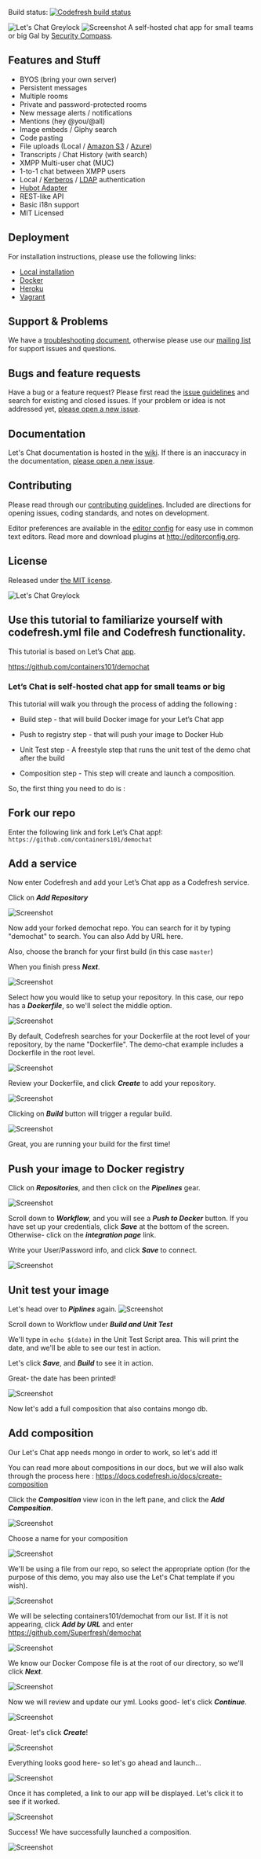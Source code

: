 Build status: [![Codefresh build status]( https://g.codefresh.io/api/badges/build?repoOwner=containers101&repoName=demochat&branch=master&pipelineName=demochatdfdf&accountName=Razielt77_github&type=cf-1)]( https://g.codefresh.io/repositories/containers101/demochat/builds?filter=trigger:build;branch:master;service:58543cb490a3f40100db408f~demochatdfdf)

![Let's Chat Greylock](http://i.imgur.com/0a3l5VF.png)
![Screenshot](http://i.imgur.com/C4uMD67.png)
A self-hosted chat app for small teams or big Gal by [Security Compass][seccom].



## Features and Stuff

* BYOS (bring your own server)
* Persistent messages
* Multiple rooms
* Private and password-protected rooms
* New message alerts / notifications
* Mentions (hey @you/@all)
* Image embeds / Giphy search
* Code pasting
* File uploads (Local / [Amazon S3][s3] / [Azure][azure])
* Transcripts / Chat History (with search)
* XMPP Multi-user chat (MUC)
* 1-to-1 chat between XMPP users
* Local / [Kerberos][kerberos] / [LDAP][ldap] authentication
* [Hubot Adapter][hubot]
* REST-like API
* Basic i18n support
* MIT Licensed


## Deployment 

For installation instructions, please use the following links:

* [Local installation][install-local]
* [Docker][install-docker]
* [Heroku][install-heroku]
* [Vagrant][install-vagrant]

## Support & Problems

We have a [troubleshooting document][troubleshooting], otherwise please use our
[mailing list][mailing-list] for support issues and questions.


## Bugs and feature requests

Have a bug or a feature request? Please first read the [issue
guidelines][contributing] and search for existing and closed issues. If your
problem or idea is not addressed yet, [please open a new issue][new-issue].


## Documentation

Let's Chat documentation is hosted in the [wiki]. If there is an inaccuracy in
the documentation, [please open a new issue][new-issue].


## Contributing

Please read through our [contributing guidelines][contributing]. Included are
directions for opening issues, coding standards, and notes on development.

Editor preferences are available in the [editor config][editorconfig] for easy
use in common text editors. Read more and download plugins at
<http://editorconfig.org>.


## License

Released under [the MIT license][license].


[wiki]: https://github.com/sdelements/lets-chat/wiki
[troubleshooting]: https://github.com/sdelements/lets-chat/blob/master/TROUBLESHOOTING.md
[mailing-list]: https://groups.google.com/forum/#!forum/lets-chat-app
[tracker]: https://github.com/sdelements/lets-chat/issues
[contributing]: https://github.com/sdelements/lets-chat/blob/master/CONTRIBUTING.md
[new-issue]: https://github.com/sdelements/lets-chat/issues/new
[editorconfig]: https://github.com/sdelements/lets-chat/blob/master/.editorconfig
[license]: https://github.com/sdelements/lets-chat/blob/master/LICENSE
[ldap]: https://github.com/sdelements/lets-chat-ldap
[kerberos]: https://github.com/sdelements/lets-chat-kerberos
[s3]: https://github.com/sdelements/lets-chat-s3
[seccom]: http://securitycompass.com/
[hubot]: https://github.com/sdelements/hubot-lets-chat
[azure]: https://github.com/maximilian-krauss/lets-chat-azure
[install-local]: https://github.com/sdelements/lets-chat/wiki/Installation
[install-docker]: https://registry.hub.docker.com/u/sdelements/lets-chat/
[install-heroku]: https://github.com/sdelements/lets-chat/wiki/Heroku
[install-vagrant]: https://github.com/sdelements/lets-chat/wiki/Vagrant





![Let's Chat Greylock](https://codefresh.io/wp-content/uploads/2017/03/lets-chat.png)


## Use this tutorial to familiarize yourself with codefresh.yml file and Codefresh functionality.


This tutorial is based on Let’s Chat [app].

https://github.com/containers101/demochat

### Let’s Chat is self-hosted chat app for small teams or big

This tutorial will walk you through the process of adding the following :


* Build step - that will build Docker image for your Let’s Chat app

* Push to registry step - that will push your image to Docker Hub

* Unit Test step - A freestyle step that runs the unit test of the demo chat after the build 

* Composition step - This step will create and launch a composition.

So, the first thing you need to do is :

## Fork our repo  

Enter the following link and fork Let’s Chat app!: ```https://github.com/containers101/demochat```


## Add a service
Now enter Codefresh and add your Let’s Chat app as a Codefresh service.

Click on ___Add Repository___

![Screenshot](https://codefresh.io/wp-content/uploads/2017/03/add-repo.png)


Now add your forked demochat repo. You can search for it by typing "demochat" to search. You can also Add by URL here.

Also, choose the branch for your first build (in this case ```master```)

When you finish press ___Next___.

![Screenshot](https://codefresh.io/wp-content/uploads/2017/03/select-repo2.png)


Select how you would like to setup your repository. In this case, our repo has a ___Dockerfile___, so we'll select the middle option. 


![Screenshot](https://codefresh.io/wp-content/uploads/2017/03/15.png)

By default, Codefresh searches for your Dockerfile at the root level of your repository, by the name "Dockerfile". The demo-chat example includes a Dockerfile in the root level.

![Screenshot](https://codefresh.io/wp-content/uploads/2017/03/16.png)


Review your Dockerfile, and click ___Create___ to add your repository.

![Screenshot](https://codefresh.io/wp-content/uploads/2017/03/17.png)

Clicking on ___Build___  button will trigger a regular build.

![Screenshot](https://codefresh.io/wp-content/uploads/2017/03/18.png)

Great, you  are running  your build for the first time!

## Push your image to Docker registry
Click on ___Repositories___, and then click on the ___Pipelines___ gear.

![Screenshot](https://codefresh.io/wp-content/uploads/2017/03/19.png)

Scroll down to ___Workflow___, and you will see a ___Push to Docker___ button. If you have set up your credentials, click ___Save___ at the bottom of the screen. Otherwise- click on the ___integration page___ link.

Write your User/Password info, and click ___Save___ to connect.

![Screenshot](https://codefresh.io/wp-content/uploads/2017/03/20.png)


## Unit test your image
Let's head over to ___Piplines___ again.
![Screenshot](https://codefresh.io/wp-content/uploads/2017/03/19.png)

Scroll down to Workflow under ___Build and Unit Test___

We'll type in ```echo $(date)``` in the Unit Test Script area. This will print the date, and we'll be able to see our test in action.

Let's click ___Save___, and ___Build___ to see it in action.

Great- the date has been printed!

![Screenshot](https://codefresh.io/wp-content/uploads/2017/03/22.png)
 
 
Now let's add a full composition that also contains mongo db.


## Add composition

Our Let's Chat app needs mongo in order to work, so let's add it!

You can read more about compositions in our docs, but we will also walk through the process here :
https://docs.codefresh.io/docs/create-composition


Click the ___Composition___ view icon in the left pane, and click the ___Add Composition___.

![Screenshot](https://codefresh.io/wp-content/uploads/2017/03/1.png)

Choose a name for your composition

![Screenshot](https://codefresh.io/wp-content/uploads/2017/03/2.png)

We'll be using a file from our repo, so select the appropriate option (for the purpose of this demo, you may also use the Let's Chat template if you wish).

![Screenshot](https://codefresh.io/wp-content/uploads/2017/03/3.png)

We will be selecting containers101/demochat from our list. If it is not appearing, click ___Add by URL___ and enter https://github.com/Superfresh/demochat

![Screenshot](https://codefresh.io/wp-content/uploads/2017/04/select_repo.png)


We know our Docker Compose file is at the root of our directory, so we'll click ___Next___.

![Screenshot](https://codefresh.io/wp-content/uploads/2017/03/5.png)


Now we will review and update our yml. Looks good- let's click ___Continue___.

![Screenshot](https://codefresh.io/wp-content/uploads/2017/04/review_and_update1.png)


Great- let's click ___Create___!

![Screenshot](https://codefresh.io/wp-content/uploads/2017/04/customize2.png)


Everything looks good here- so let's go ahead and launch...


![Screenshot](https://codefresh.io/wp-content/uploads/2017/04/launch3.png)


Once it has completed, a link to our app will be displayed. Let's click it to see if it worked.


![Screenshot](https://codefresh.io/wp-content/uploads/2017/04/completed_in.png)

Success! We have successfully launched a composition.

![Screenshot](https://codefresh.io/wp-content/uploads/2017/03/10.png)






[app]: https://github.com/containers101/demochat

